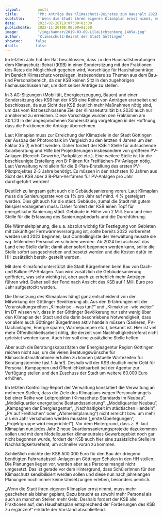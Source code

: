 ```yaml
---
layout:        posts
title:         "PM: Anträge des Klimaschutz-Beirates zum Haushalt 2023 - 24"
subtitle:      "'Wenn die Stadt ihren eigenen Klimaplan ernst nimmt, muss mehr geschehen als bisher geplant'"
date:          2023-02-28T18:07:00+01:00
publishdate:   2022-11-20T00:00:00+01:00
image:         "/img/banner/2019-03-09-LilaLichtenberg_1405a.jpg"
author:        "Klimaschutz-Beirat der Stadt Göttingen"
showtoc:      false
draft:        false
---
```


Im letzten Jahr hat der Rat beschlossen, dass zu den Haushaltsberatungen dem Klimaschutz-Beirat i(KSB) in einer Sondersitzung mit den Fraktionen des Rates die Möglichkeit gegeben wird, Vorschläge für Haushaltsanträge im Bereich Klimaschutz vorzulegen, insbesondere zu Themen aus dem Bau- und Personalbereich, da der KSB keinen Sitz in den zugehörigen Fachausschüssen hat, um dort selber Anträge zu stellen.

In 3 AG-Sitzungen (Mobilität, Energieerzeugung, Bauen) und einer Sondersitzung des KSB hat der KSB eine Reihe von Anträgen erarbeitet und beschlossen, da aus Sicht des KSB deutlich mehr Maßnahmen nötig sind, um das vom Rat beschlossene Ziel der Klimaneutralität bis 2030 auch nur annähernd zu erreichen. Diese Vorschläge wurden den Fraktionen am 30.1.23 in der angesprochenen Sondersitzung vorgetragen in der Hoffnung, dass die Fraktionen die Anträge übernehmen.

Laut Klimaplan muss zur Erreichung der Klimaziele in der Stadt Göttingen der Ausbau der Photovoltaik im Vergleich zu den letzten 4 Jahren um den Faktor 35 (!) erhöht werden. Daher fordert der KSB 1 Stelle für aufsuchende Solarberatung und Hilfe bei Projektierungen insbesondere von größeren PV-Anlagen (Bereich Gewerbe, Parkplätze etc.). Eine weitere Stelle ist für die beschleunigte Erstellung von B-Plänen für Freiflächen-PV-Anlagen nötig. Laut Verwaltung wird allein für die B-Plan-Erstellung des ersten PV-Pilotprojektes 2-3 Jahre benötigt. Es müssen in den nächsten 10 Jahren aus Sicht des KSB aber 3 B-Plan-Verfahren für PV-Anlagen pro Jahr durchgeführt werden!

Deutlich zu langsam geht auch die Gebäudesanierung voran. Laut Klimaplan muss die Sanierungsrate von ca 1% pro Jahr auf mind. 4 % gesteigert werden. Dies gilt auch für die städt. Gebäude, zumal die Stadt mit gutem Beispiel vorangehen muss. Daher fordert der KSB einen Topf für energetische Sanierung städt. Gebäude in Höhe von 2 Mill. Euro und eine Stelle für die Erfassung des Sanierungsbedarfs und die Durchführung.

Die Wärmeleitplanung, die u.a. absolut wichtig für Festlegung von Gebieten mit zukünftiger Fernwärmeversorgung ist, sollte bereits 2022 vorbereitet werden und 2023 beginnen; laut Controllingliste der Verwaltung musste sie wg. fehlendem Personal verschoben werden. Ab 2024 bezuschusst das Land eine Stelle dafür; damit aber sofort begonnen werden kann, sollte die Stelle sofort ausgeschrieben und besetzt werden und die Kosten dafür im HH zusätzlich bereit- gestellt werden. 

Mit dem Klimafond unterstützt die Stadt BürgerInnen beim Bau von Dach- und Balkon-PV-Anlagen. Nun wird zusätzlich die Gebäudesanierung gefördert, was sehr wichtig ist, aber auch zu erheblich mehr Anträgen führen wird. Daher soll der Fond nach Ansicht des KSB auf 1 Mill. Euro pro Jahr aufgestockt werden.. 

Die Umsetzung des Klimaplans hängt ganz entscheidend von der Mitwirkung der Göttinger Bevölkerung ab. Aus den Erfahrungen mit der Veranstaltungsreihen „Klimakrise – was tun?“ und „Klimakrise –wie weiter“ im DT wissen wir, dass in der Göttinger Bevölkerung nur sehr wenig über den Klimaplan der Stadt und die darin beschriebene Notwendigkeit, dass vor allem auch Göttinger BürgerInnen aktiv handeln müssen (Sanieren, PV-Dachanlagen, Energie sparen, Wärmepumpen etc.), bekannt ist. Hier ist viel mehr Öffentlichkeitsarbeit nötig, die derzeit vom Nachhaltigkeitsreferat nicht geleistet werden kann. Auch hier soll eine zusätzliche Stelle helfen.

Aber auch die Beratungskapazitäten der Energieagentur Region Göttingen reichen nicht aus, um  die vielen Beratungswünsche für Klimaschutzmaßnahmen erfüllen zu können (aktuelle Wartezeiten für Beratungstermine fast 1 Jahr!). Deshalb will der KSB deutlich mehr Geld für Personal, Kampagnen und Öffentlichkeitsarbeit bei der Agentur zur Verfügung stellen und den Zuschuss der Stadt um weitere 60.000 Euro erhöhen.

Im letzten Controlling-Report der Verwaltung konstatiert die Verwaltung an mehreren Stellen, dass die Ziele des Klimaplans wegen Personalmangels bei einer Reihe von Leitprojekten (Klimaschutz-Standards im Neubau“, „Modellquartier energetische Bestandssanierung“, „Modellquartier Neubau“, „Kampagnen der Energieagentur“, „Nachhaltigkeit im städtischen Handeln“, „PV auf Freiflächen“ oder „Wärmeleitplanung“) nicht erreicht bzw. um mehr als ein Jahr verschoben werden mussten („erste Überlegungen“, „Projektgruppe wird eingerichtet“). Vor dem Hintergrund, dass z. B. laut Klimaplan nun jedes Jahr 2 neue Quartierssanierungsprojekte dazukommen sollen und mit dem Modellquartier klimaneutrales Gewerbegebiet noch gar nicht begonnen wurde, fordert der KSB auch hier eine zusätzliche Stelle im Nachhaltigkeitsreferat, um schneller voran zu kommen.

Schließlich möchte der KSB 500.000 Euro für den Bau der dringend benötigten Fahrradabstell-Anlagen an Göttinger Schulen in den HH stellen. Die Planungen liegen vor, werden aber aus Personalmangel nicht umgesetzt. Das ist gerade vor dem Hintergrund, dass SchülerInnen für den Klimaschutz sensibilisiert werden sollen und diese nun nach jahrelangen Planungen noch immer keine Umsetzungen erleben, besonders peinlich. 

„Wenn die Stadt ihren eigenen Klimaplan ernst nimmt, muss mehr geschehen als bisher geplant, Dazu braucht es sowohl mehr Personal als auch an manchen Stellen mehr Geld. Deshalb fordert der KSB alle Fraktionen auf, den Haushaltsplan entsprechend der Forderungen des KSB zu ergänzen!“ erklärte der Vorstand abschließend.

